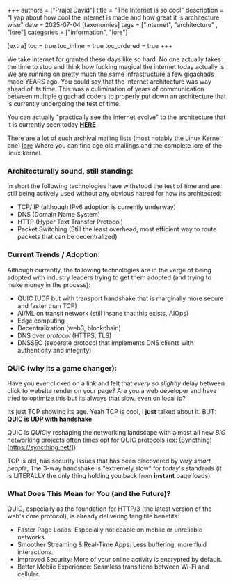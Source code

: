 +++
authors = ["Prajol David"]
title = "The Internet is so cool"
description = "I yap about how cool the internet is made and how great it is architecture wise"
date = 2025-07-04
[taxonomies]
tags = ["internet", "architecture" , "lore"]
categories = ["information", "lore"]

[extra]
toc = true
toc_inline = true
toc_ordered = true
+++

We take internet for granted these days like so hard.
No one actually takes the time to stop and think how fucking magical the internet today actually is.
We are running on pretty much the same infrastructure a few gigachads made YEARS ago.
You could say that the internet architecture was way ahead of its time.
This was a culimination of years of communication between multiple gigachad coders to properly put down an architecture that is currently
undergoing the test of time.

You can actually "practically see the internet evolve" to the architecture that it is currently seen today **[HERE](https://www.rfc-editor.org/)**

There are a lot of such archival mailing lists (most notably the Linux Kernel one) [lore](lore.kernel.org)
Where you can find age old mailings and the complete lore of the linux kernel.

### Architecturally sound, still standing:
In short the following technologies have withstood the test of time and are still being actively used without any obvious hatred for how its architected:

- TCP/ IP (although IPv6 adoption is currently underway)
- DNS (Domain Name System)
- HTTP (Hyper Text Transfer Protocol)
- Packet Switching (Still the least overhead, most efficient way to route packets that can be decentralized)


### Current Trends / Adoption:
Although currently, the following technologies are in the verge of being adopted with industry leaders trying to get them adopted (and trying to make money in the process):

- QUIC (UDP but with transport handshake that is marginally more secure and faster than TCP)
- AI/ML on transit network (still insane that this exists, AIOps)
- Edge computing 
- Decentralization (web3, blockchain)
- DNS over *protocol* (HTTPS, TLS)
- DNSSEC (seperate protocol that implements DNS clients with authenticity and integrity)


### QUIC (why its a game changer):

Have you ever clicked on a link and felt that *every so slightly* delay between click to website render on your page?
Are you a web developer and have tried to optimize this but its always that slow, even on local ip?

Its just TCP showing its age. Yeah TCP is cool, I **just** talked about it.
BUT: **QUIC is UDP with handshake**

QUIC is *QUIC*ly reshaping the networking landscape with almost all new *BIG* networking projects often times opt for QUIC protocols (ex: (Syncthing)[https://syncthing.net/])

TCP is old, has security issues that has been discovered by *very smart people*, The 3-way handshake is "extremely slow" for today's standards (it is LITERALLY the only thing holding you back from **instant** page loads)

### What Does This Mean for You (and the Future)?
QUIC, especially as the foundation for HTTP/3 (the latest version of the web's core protocol), is already delivering tangible benefits:

- Faster Page Loads: Especially noticeable on mobile or unreliable networks.
- Smoother Streaming & Real-Time Apps: Less buffering, more fluid interactions.
- Improved Security: More of your online activity is encrypted by default.
- Better Mobile Experience: Seamless transitions between Wi-Fi and cellular.

